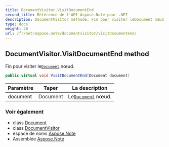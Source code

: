 ```yaml
---
title: DocumentVisitor.VisitDocumentEnd
second_title: Référence de l'API Aspose.Note pour .NET
description: DocumentVisitor méthode. Fin pour visiter leDocument nœud.
type: docs
weight: 30
url: /fr/net/aspose.note/documentvisitor/visitdocumentend/
---
```

## DocumentVisitor.VisitDocumentEnd method

Fin pour visiter le[`Document`](../../document/) nœud.

```csharp
public virtual void VisitDocumentEnd(Document document)
```

| Paramètre | Taper | La description |
| --- | --- | --- |
| document | Document | Le[`Document`](../../document/) nœud. |

### Voir également

* class [Document](../../document/)
* class [DocumentVisitor](../)
* espace de noms [Aspose.Note](../../documentvisitor/)
* Assemblée [Aspose.Note](../../../)


